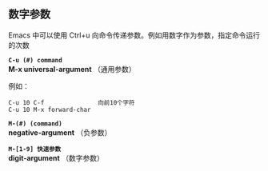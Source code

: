 ## 数字参数

Emacs 中可以使用 Ctrl+u
向命令传递参数。例如用数字作为参数，指定命令运行的次数

**`C-u (#) command`**  
**M-x universal-argument** （通用参数）

例如：

```shell
C-u 10 C-f               向前10个字符
C-u 10 M-x forward-char 
```

**`M-(#) (command)`**  
**negative-argument** （负参数）

**`M-[1-9] 快速参数`**  
**digit-argument** （数字参数）
